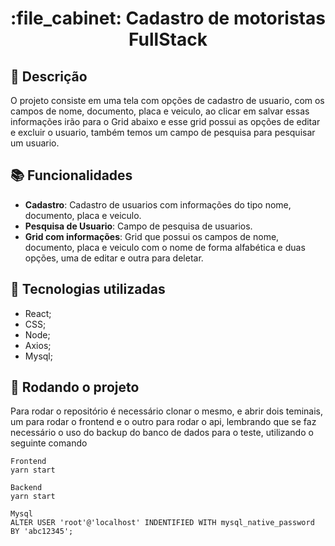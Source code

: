 <h1 align="center">:file_cabinet: Cadastro de motoristas FullStack</h1>

## :memo: Descrição
O projeto consiste em uma tela com opções de cadastro de usuario, com os campos de nome, documento, placa e veiculo, ao clicar em salvar essas informações irão para o Grid abaixo e esse grid possui as opções de editar e excluir o usuario, também temos um campo de pesquisa para pesquisar um usuario.
## :books: Funcionalidades
* <b>Cadastro</b>: Cadastro de usuarios com informações do tipo nome, documento, placa e veiculo.
* <b>Pesquisa de Usuario</b>: Campo de pesquisa de usuarios.
* <b>Grid com informações</b>: Grid que possui os campos de nome, documento, placa e veiculo com o nome de forma alfabética e duas opções, uma de editar e outra para deletar.

## :wrench: Tecnologias utilizadas
* React;
* CSS;
* Node;
* Axios;
* Mysql;

## :rocket: Rodando o projeto
Para rodar o repositório é necessário clonar o mesmo, e abrir dois teminais, um para rodar o frontend e o outro para rodar o api, lembrando que se faz necessário o uso do backup do banco de dados para o teste, utilizando o seguinte comando
```
Frontend
yarn start

Backend
yarn start

Mysql
ALTER USER 'root'@'localhost' INDENTIFIED WITH mysql_native_password BY 'abc12345';


```


